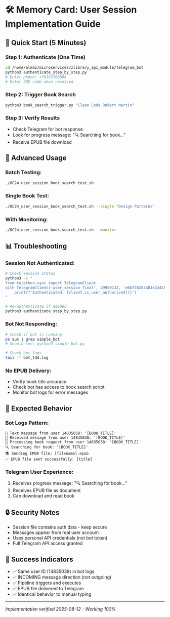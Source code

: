 # 🛠️ Memory Card: User Session Implementation Guide

## 🚀 Quick Start (5 Minutes)

### Step 1: Authenticate (One Time)
```bash
cd /home/almaz/microservices/zlibrary_api_module/telegram_bot
python3 authenticate_step_by_step.py
# Enter phone: +79163708898
# Enter SMS code when received
```

### Step 2: Trigger Book Search  
```bash
python3 book_search_trigger.py "Clean Code Robert Martin"
```

### Step 3: Verify Results
- Check Telegram for bot response
- Look for progress message: "🔍 Searching for book..."
- Receive EPUB file download

## 🔧 Advanced Usage

### Batch Testing:
```bash
./UC24_user_session_book_search_test.sh
```

### Single Book Test:
```bash  
./UC24_user_session_book_search_test.sh --single "Design Patterns"
```

### With Monitoring:
```bash
./UC24_user_session_book_search_test.sh --monitor
```

## 📊 Troubleshooting

### Session Not Authenticated:
```bash
# Check session status
python3 -c "
from telethon.sync import TelegramClient
with TelegramClient('user_session_final', 29950132, 'e0bf78283481e2341805e3e4e90d289a') as client:
    print(f'Authenticated: {client.is_user_authorized()}')
"

# Re-authenticate if needed
python3 authenticate_step_by_step.py
```

### Bot Not Responding:
```bash
# Check if bot is running
ps aux | grep simple_bot
# Should see: python3 simple_bot.py

# Check bot logs
tail -f bot_tdd.log
```

### No EPUB Delivery:
- Verify book title accuracy
- Check bot has access to book search script  
- Monitor bot logs for error messages

## 🎯 Expected Behavior

### Bot Logs Pattern:
```
📝 Text message from user 14835038: '[BOOK_TITLE]'
📨 Received message from user 14835038: '[BOOK_TITLE]'  
🚀 Processing book request from user 14835038: '[BOOK_TITLE]'
🔍 Searching for book: '[BOOK_TITLE]'
📚 Sending EPUB file: [filename].epub
✅ EPUB file sent successfully: [title]
```

### Telegram User Experience:
1. Receives progress message: "🔍 Searching for book..."
2. Receives EPUB file as document
3. Can download and read book

## 🔒 Security Notes
- Session file contains auth data - keep secure
- Messages appear from real user account  
- Uses personal API credentials (not bot token)
- Full Telegram API access granted

## 🎉 Success Indicators
- ✅ Same user ID (14835038) in bot logs
- ✅ INCOMING message direction (not outgoing)  
- ✅ Pipeline triggers and executes
- ✅ EPUB file delivered to Telegram
- ✅ Identical behavior to manual typing

---
*Implementation verified 2025-08-12 - Working 100%*